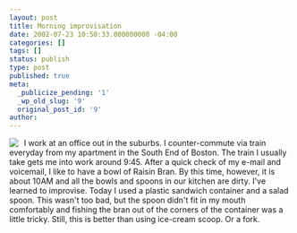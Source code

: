 ```yaml
---
layout: post
title: Morning improvisation
date: 2002-07-23 10:50:33.000000000 -04:00
categories: []
tags: []
status: publish
type: post
published: true
meta:
  _publicize_pending: '1'
  _wp_old_slug: '9'
  original_post_id: '9'
author: 
---
```

<a href="/weblog/images/DCP_0889.JPG"><img src="/weblog/thumbnails/DCP_0889.JPG" align="left" style="margin-right:10px;" /></a>I work at an office out in the suburbs.  I counter-commute via train everyday from my apartment in the South End of Boston.  The train I usually take gets me into work around 9:45.  After a quick check of my e-mail and voicemail, I like to have a bowl of Raisin Bran.  By this time, however, it is about 10AM and all the bowls and spoons in our kitchen are dirty.  I've learned to improvise.  Today I used a plastic sandwich container and a salad spoon.  This wasn't too bad, but the spoon didn't fit in my mouth comfortably and fishing the bran out of the corners of the container was a little tricky.  Still, this is better than using ice-cream scoop.  Or a fork.
